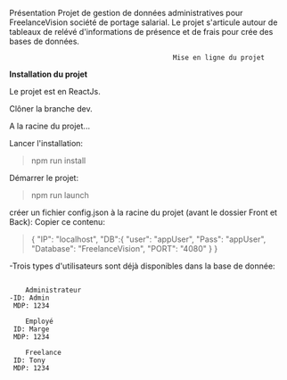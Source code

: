 Présentation
Projet de gestion de données administratives pour FreelanceVision société de portage salarial.
Le projet s'articule autour de tableaux de relévé d'informations de présence et de frais pour crée des bases de données.


                                             
                                             Mise en ligne du projet

  **Installation du projet**
  
Le projet est en ReactJs.

Clôner la branche dev.

A la racine du projet...

Lancer l'installation:

>npm run install

Démarrer le projet:

>npm run launch


créer un fichier config.json à la racine du projet (avant le dossier Front et Back):
Copier ce contenu:
>{
  "IP": "localhost",
  "DB":{
    "user": "appUser",
    "Pass": "appUser",
    "Database": "FreelanceVision",
    "PORT": "4080"
  }
}

-Trois types d'utilisateurs sont déjà disponibles dans la base de donnée:
```

    Administrateur
-ID: Admin
 MDP: 1234
 
    Employé
 ID: Marge
 MDP: 1234
 
    Freelance
 ID: Tony
 MDP: 1234

```


